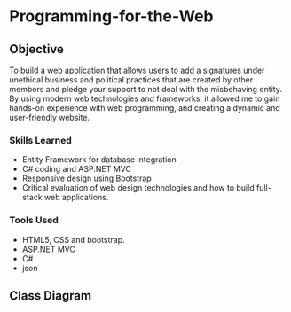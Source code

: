 # Programming-for-the-Web

## Objective
To build a web application that allows users to add a signatures under unethical business and political practices that are created by other members and pledge your support to not deal with the misbehaving entity. By using modern web technologies and frameworks, it allowed me to gain hands-on experience with web programming, and creating a dynamic and user-friendly website.

### Skills Learned

- Entity Framework for database integration
- C# coding and ASP.NET MVC
- Responsive design using Bootstrap
- Critical evaluation of web design technologies and how to build full-stack web applications.

### Tools Used

- HTML5, CSS and bootstrap.
- ASP.NET MVC
- C#
- json

## Class Diagram
